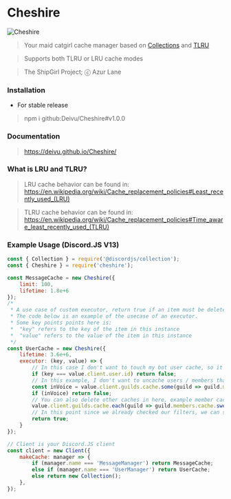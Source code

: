# Cheshire

![Cheshire](https://azurlane.netojuu.com/w/images/thumb/2/28/Cheshire.png/702px-Cheshire.png)

> Your maid catgirl cache manager based on [Collections](https://discord.js.org/#/docs/collection/main/general/welcome) and [TLRU](https://www.npmjs.com/package/tlru)

> Supports both TLRU or LRU cache modes

> The ShipGirl Project; ⓒ Azur Lane

### Installation

* For stable release

> npm i github:Deivu/Cheshire#v1.0.0

### Documentation

> https://deivu.github.io/Cheshire/

### What is LRU and TLRU?

> LRU cache behavior can be found in: https://en.wikipedia.org/wiki/Cache_replacement_policies#Least_recently_used_(LRU)

> TLRU cache behavior can be found in: https://en.wikipedia.org/wiki/Cache_replacement_policies#Time_aware_least_recently_used_(TLRU)

### Example Usage (Discord.JS V13)
```js
const { Collection } = require('@discordjs/collection');
const { Cheshire } = require('cheshire');

const MessageCache = new Cheshire({ 
	limit: 100, 
	lifetime: 1.8e+6 
});
/* 
 * A use case of custom executor, return true if an item must be deleted, or false if an item should be rescheduled for deletion
 * The code below is an example of the usecase of an executor.
 * Some key points points here is:
 *  "key" refers to the key of the item in this instance
 *  "value" refers to the value of the item in this instance
 */
const UserCache = new Cheshire({ 
	lifetime: 3.6e+6, 
	executor: (key, value) => {
		// In this case I don't want to touch my bot user cache, so it would just reschedule itself again
		if (key === value.client.user.id) return false;
		// In this example, I don't want to uncache users / members that is on a voice channel
		const inVoice = value.client.guilds.cache.some(guild => guild.members.cache.some(member => key === member.id && member.voice.channelId));
		if (inVoice) return false;
		// You can also delete other caches in here, example member cache since we know this user isn't on voice
		value.client.guilds.cache.each(guild => guild.members.cache.sweep(member => key === member.id));
		// In this point since we already checked our filters, we can safetly say we want to delete this user
		return true;
	}
});

// Client is your Discord.JS client
const client = new Client({
	makeCache: manager => {
		if (manager.name === 'MessageManager') return MessageCache;
		else if (manager.name === 'UserManager') return UserCache;
		else return new Collection();
	},
});
```